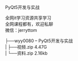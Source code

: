 PyQt5开发与实战

全网it学习资源共享学习<br>全网课程都有，欢迎私聊<br>微信：jerryttom<br>

├──wyy0080 – PyQt5开发与实战<br> | ├──视频.zip 4.47G<br> | └──资料.zip 2.16kb